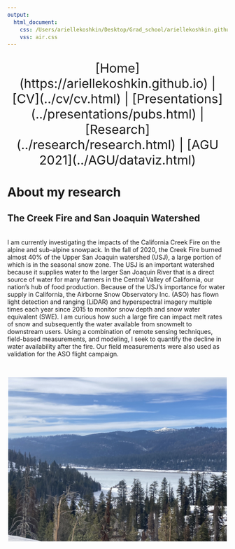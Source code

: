 ```yaml
---
output:
  html_document:
    css: /Users/ariellekoshkin/Desktop/Grad_school/ariellekoshkin.github.io/air.css 
    vss: air.css
---
```

<center>
<p style="font-size:3vw;"> 
[Home](https://ariellekoshkin.github.io) | [CV](../cv/cv.html) | [Presentations](../presentations/pubs.html) | [Research](../research/research.html) | [AGU 2021](../AGU/dataviz.html)
</p>
</center>

# About my research

## The Creek Fire and San Joaquin Watershed

<br>I am currently investigating the impacts of the California Creek Fire on the alpine and sub-alpine snowpack. In the fall of 2020, the Creek Fire burned almost 40% of the Upper San Joaquin watershed (USJ), a large portion of which is in the seasonal snow zone. The USJ is an important watershed because it supplies water to the larger San Joaquin River that is a direct source of water for many farmers in the Central Valley of California, our nation’s hub of food production. Because of the USJ’s importance for water supply in California, the Airborne Snow Observatory Inc. (ASO) has flown light detection and ranging (LiDAR) and hyperspectral imagery multiple times each year since 2015 to monitor snow depth and snow water equivalent (SWE). I am curious how such a large fire can impact melt rates of snow and subsequently the water available from snowmelt to downstream users. Using a combination of remote sensing techniques, field-based measurements, and modeling, I seek to quantify the decline in water availability after the fire. Our field measurements were also used as validation for the ASO flight campaign.

<br><center>
<img src="huntinglake_landscape.jpg" width=500></img> 
</center> <br>


